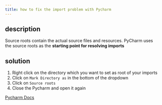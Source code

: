 ```yaml
---
title: how to fix the import problem with Pycharm
---
```


## description

Source roots contain the actual source files and resources. PyCharm uses the source roots as the **starting point for resolving imports**

## solution

1. Right click on the directory which you want to set as root of your imports
2. Click on `Mark Directory as` in the bottom of the dropdown
3. Click on `Source roots`
4. Close the Pycharm and open it again

[Pycharm Docs](https://www.jetbrains.com/help/pycharm/configuring-project-structure.html)
